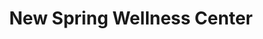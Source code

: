 ---
title: "New Spring Wellness Center"
url: /osage-beach/new-spring-wellness-center/
shop: beauty
---